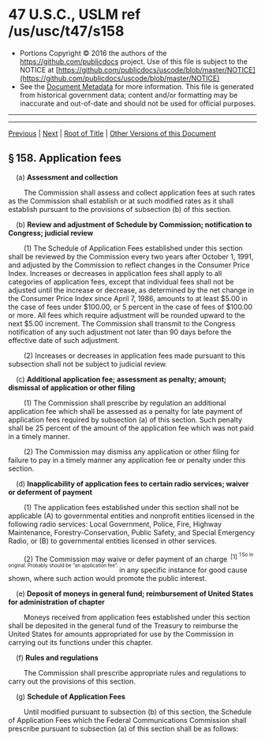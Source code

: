 ---
---

# 47 U.S.C., USLM ref /us/usc/t47/s158

* Portions Copyright © 2016 the authors of the https://github.com/publicdocs project.
  Use of this file is subject to the NOTICE at [https://github.com/publicdocs/uscode/blob/master/NOTICE](https://github.com/publicdocs/uscode/blob/master/NOTICE)
* See the [Document Metadata](././../../../../..//README.md) for more information.
  This file is generated from historical government data; content and/or formatting may be inaccurate and out-of-date and should not be used for official purposes.

----------
----------

[Previous](./../../../../..//us/usc/t47/ch5/schI/m__us_usc_t47_s157.md) | [Next](./../../../../..//us/usc/t47/ch5/schI/m__us_usc_t47_s159.md) | [Root of Title](./../../../../../) | [Other Versions of this Document](https://publicdocs.github.io/go/links?ns=uslm&ref=%2Fus%2Fusc%2Ft47%2Fs158)

## § 158. Application fees

    (a) __Assessment and collection__ 

        The Commission shall assess and collect application fees at such rates as the Commission shall establish or at such modified rates as it shall establish pursuant to the provisions of subsection (b) of this section.

    (b) __Review and adjustment of Schedule by Commission; notification to Congress; judicial review__ 

        (1) The Schedule of Application Fees established under this section shall be reviewed by the Commission every two years after October 1, 1991, and adjusted by the Commission to reflect changes in the Consumer Price Index. Increases or decreases in application fees shall apply to all categories of application fees, except that individual fees shall not be adjusted until the increase or decrease, as determined by the net change in the Consumer Price Index since April 7, 1986, amounts to at least $5.00 in the case of fees under $100.00, or 5 percent in the case of fees of $100.00 or more. All fees which require adjustment will be rounded upward to the next $5.00 increment. The Commission shall transmit to the Congress notification of any such adjustment not later than 90 days before the effective date of such adjustment.

        (2) Increases or decreases in application fees made pursuant to this subsection shall not be subject to judicial review.

    (c) __Additional application fee; assessment as penalty; amount; dismissal of application or other filing__ 

        (1) The Commission shall prescribe by regulation an additional application fee which shall be assessed as a penalty for late payment of application fees required by subsection (a) of this section. Such penalty shall be 25 percent of the amount of the application fee which was not paid in a timely manner.

        (2) The Commission may dismiss any application or other filing for failure to pay in a timely manner any application fee or penalty under this section.

    (d) __Inapplicability of application fees to certain radio services; waiver or deferment of payment__ 

        (1) The application fees established under this section shall not be applicable (A) to governmental entities and nonprofit entities licensed in the following radio services: Local Government, Police, Fire, Highway Maintenance, Forestry-Conservation, Public Safety, and Special Emergency Radio, or (B) to governmental entities licensed in other services.

        (2) The Commission may waive or defer payment of an charge  <sup>\[1\]</sup>  <sup><sup> 1 So in original. Probably should be “an application fee”. </sup></sup>  in any specific instance for good cause shown, where such action would promote the public interest.

    (e) __Deposit of moneys in general fund; reimbursement of United States for administration of chapter__ 

        Moneys received from application fees established under this section shall be deposited in the general fund of the Treasury to reimburse the United States for amounts appropriated for use by the Commission in carrying out its functions under this chapter.

    (f) __Rules and regulations__ 

        The Commission shall prescribe appropriate rules and regulations to carry out the provisions of this section.

    (g) __Schedule of Application Fees__ 

        Until modified pursuant to subsection (b) of this section, the Schedule of Application Fees which the Federal Communications Commission shall prescribe pursuant to subsection (a) of this section shall be as follows:

<table>

          <tr>

            <td colspan="2"> SCHEDULE OF APPLICATION FEES  </td>

  </tr>

          <tr>

            <td> Service  </td>

            <td> Fee amount  </td>

  </tr>

          <tr>

            <td colspan="2"> private radio services  </td>

  </tr>

          <tr>

            <td>  1. Marine Coast Stations  </td>

  </tr>

          <tr>

            <td> a. New License (per station)  </td>

            <td> $70.00  </td>

  </tr>

          <tr>

            <td> b. Modification of License (per station)  </td>

            <td> 70.00  </td>

  </tr>

          <tr>

            <td> c. Renewal of License (per station)  </td>

            <td> 70.00  </td>

  </tr>

          <tr>

            <td> d. Special Temporary Authority (Initial, Modifications, Extensions)  </td>

            <td> 100.00  </td>

  </tr>

          <tr>

            <td> e. Assignments (per station)  </td>

            <td> 70.00  </td>

  </tr>

          <tr>

            <td> f. Transfers of Control (per station)  </td>

            <td> 35.00  </td>

  </tr>

          <tr>

            <td> g. Request for Waiver  </td>

  </tr>

          <tr>

            <td> (i) Routine (per request)  </td>

            <td> 105.00  </td>

  </tr>

          <tr>

            <td> (ii) Non-Routine (per rule section/per station)  </td>

            <td> 105.00  </td>

  </tr>

          <tr>

            <td>  2. Ship Stations  </td>

  </tr>

          <tr>

            <td> a. New License (per application)  </td>

            <td> 35.00  </td>

  </tr>

          <tr>

            <td> b. Modification of License (per application)  </td>

            <td> 35.00  </td>

  </tr>

          <tr>

            <td> c. Renewal of License (per application)  </td>

            <td> 35.00  </td>

  </tr>

          <tr>

            <td> d. Request for Waiver  </td>

  </tr>

          <tr>

            <td> (i) Routine (per request)  </td>

            <td> 105.00  </td>

  </tr>

          <tr>

            <td> (ii) Non-Routine (per rule section/per station)  </td>

            <td> 105.00  </td>

  </tr>

          <tr>

            <td>  3. Operational Fixed Microwave Stations  </td>

  </tr>

          <tr>

            <td> a. New License (per station)  </td>

            <td> 155.00  </td>

  </tr>

          <tr>

            <td> b. Modification of License (per station)  </td>

            <td> 155.00  </td>

  </tr>

          <tr>

            <td> c. Renewal of License (per station)  </td>

            <td> 155.00  </td>

  </tr>

          <tr>

            <td> d. Special Temporary Authority (Initial, Modifications, Extensions)  </td>

            <td> 35.00  </td>

  </tr>

          <tr>

            <td> e. Assignments (per station)  </td>

            <td> 155.00  </td>

  </tr>

          <tr>

            <td> f. Transfers of Control (per station)  </td>

            <td> 35.00  </td>

  </tr>

          <tr>

            <td> g. Request for Waiver  </td>

  </tr>

          <tr>

            <td> (i) Routine (per request)  </td>

            <td> 105.00  </td>

  </tr>

          <tr>

            <td> (ii) Non-Routine (per rule section/per station)  </td>

            <td> 105.00  </td>

  </tr>

          <tr>

            <td>  4. Aviation (Ground Stations)  </td>

  </tr>

          <tr>

            <td> a. New License (per station)  </td>

            <td> 70.00  </td>

  </tr>

          <tr>

            <td> b. Modification of License (per station)  </td>

            <td> 70.00  </td>

  </tr>

          <tr>

            <td> c. Renewal of License (per station)  </td>

            <td> 70.00  </td>

  </tr>

          <tr>

            <td> d. Special Temporary Authority (Initial, Modifications, Extensions)  </td>

            <td> 100.00  </td>

  </tr>

          <tr>

            <td> e. Assignments (per station)  </td>

            <td> 70.00  </td>

  </tr>

          <tr>

            <td> f. Transfers of Control (per station)  </td>

            <td> 35.00  </td>

  </tr>

          <tr>

            <td> g. Request for Waiver  </td>

  </tr>

          <tr>

            <td> (i) Routine (per request)  </td>

            <td> 105.00  </td>

  </tr>

          <tr>

            <td> (ii) Non-Routine (per rule section/per station)  </td>

            <td> 105.00  </td>

  </tr>

          <tr>

            <td>  5. Aircraft Stations  </td>

  </tr>

          <tr>

            <td> a. New License (per application)  </td>

            <td> 35.00  </td>

  </tr>

          <tr>

            <td> b. Modification of License (per application)  </td>

            <td> 35.00  </td>

  </tr>

          <tr>

            <td> c. Renewal of License (per application)  </td>

            <td> 35.00  </td>

  </tr>

          <tr>

            <td> d. Request for Waiver  </td>

  </tr>

          <tr>

            <td> (i) Routine (per request)  </td>

            <td> 105.00  </td>

  </tr>

          <tr>

            <td> (ii) Non-Routine (per rule section/per station)  </td>

            <td> 105.00  </td>

  </tr>

          <tr>

            <td>  6. Land Mobile Radio Stations (including Special Emergency and Public Safety Stations)  </td>

  </tr>

          <tr>

            <td> a. New License (per call sign)  </td>

            <td> 35.00  </td>

  </tr>

          <tr>

            <td> b. Modification of License (per call sign)  </td>

            <td> 35.00  </td>

  </tr>

          <tr>

            <td> c. Renewal of License (per call sign)  </td>

            <td> 35.00  </td>

  </tr>

          <tr>

            <td> d. Special Temporary Authority (Initial, Modifications, Extensions)  </td>

            <td> 35.00  </td>

  </tr>

          <tr>

            <td> e. Assignments (per station)  </td>

            <td> 35.00  </td>

  </tr>

          <tr>

            <td> f. Transfers of Control (per call sign)  </td>

            <td> 35.00  </td>

  </tr>

          <tr>

            <td> g. Request for Waiver  </td>

  </tr>

          <tr>

            <td> (i) Routine (per request)  </td>

            <td> 105.00  </td>

  </tr>

          <tr>

            <td> (ii) Non-Routine (per rule section/per station)  </td>

            <td> 105.00  </td>

  </tr>

          <tr>

            <td> h. Reinstatement (per call sign)  </td>

            <td> 35.00  </td>

  </tr>

          <tr>

            <td> i. Specialized Mobile Radio Systems-Base Stations  </td>

  </tr>

          <tr>

            <td> (i) New License (per call sign)  </td>

            <td> 35.00  </td>

  </tr>

          <tr>

            <td> (ii) Modification of License (per call sign)  </td>

            <td> 35.00  </td>

  </tr>

          <tr>

            <td> (iii) Renewal of License (per call sign)  </td>

            <td> 35.00  </td>

  </tr>

          <tr>

            <td> (iv) Waiting List (annual application fee per application)  </td>

            <td> 35.00  </td>

  </tr>

          <tr>

            <td> (v) Special Temporary Authority (Initial, Modifications, Extensions)  </td>

            <td> 35.00  </td>

  </tr>

          <tr>

            <td> (vi) Assignments (per call sign)  </td>

            <td> 35.00  </td>

  </tr>

          <tr>

            <td> (vii) Transfers of Control (per call sign)  </td>

            <td> 35.00  </td>

  </tr>

          <tr>

            <td> (viii) Request for Waiver  </td>

  </tr>

          <tr>

            <td> (1) Routine (per request)  </td>

            <td> 105.00  </td>

  </tr>

          <tr>

            <td> (2) Non-Routine (per rule section/per station)  </td>

            <td> 105.00  </td>

  </tr>

          <tr>

            <td> (ix) Reinstatements (per call sign)  </td>

            <td> 35.00  </td>

  </tr>

          <tr>

            <td> j. Private Carrier Licenses  </td>

  </tr>

          <tr>

            <td> (i) New License (per call sign)  </td>

            <td> 35.00  </td>

  </tr>

          <tr>

            <td> (ii) Modification of License (per call sign)  </td>

            <td> 35.00  </td>

  </tr>

          <tr>

            <td> (iii) Renewal of License (per call sign)  </td>

            <td> 35.00  </td>

  </tr>

          <tr>

            <td> (iv) Special Temporary Authority (Initial, Modifications, Extensions)  </td>

            <td> 35.00  </td>

  </tr>

          <tr>

            <td> (v) Assignments (per call sign)  </td>

            <td> 35.00  </td>

  </tr>

          <tr>

            <td> (vi) Transfers of Control (per call sign)  </td>

            <td> 35.00  </td>

  </tr>

          <tr>

            <td> (vii) Request for Waiver  </td>

  </tr>

          <tr>

            <td> (1) Routine (per request)  </td>

            <td> 105.00  </td>

  </tr>

          <tr>

            <td> (2) Non-Routine (per rule section/per station)  </td>

            <td> 105.00  </td>

  </tr>

          <tr>

            <td> (viii) Reinstatements (per call sign)  </td>

            <td> 35.00  </td>

  </tr>

          <tr>

            <td>  7. General Mobile Radio Service  </td>

  </tr>

          <tr>

            <td> a. New License (per call sign)  </td>

            <td> 35.00  </td>

  </tr>

          <tr>

            <td> b. Modifications of License (per call sign)  </td>

            <td> 35.00  </td>

  </tr>

          <tr>

            <td> c. Renewal of License (per call sign)  </td>

            <td> 35.00  </td>

  </tr>

          <tr>

            <td> d. Request for Waiver  </td>

  </tr>

          <tr>

            <td> (i) Routine (per request)  </td>

            <td> 105.00  </td>

  </tr>

          <tr>

            <td> (ii) Non-Routine (per rule section/per station)  </td>

            <td> 105.00  </td>

  </tr>

          <tr>

            <td> e. Special Temporary Authority (Initial, Modifications, Extensions)  </td>

            <td> 35.00  </td>

  </tr>

          <tr>

            <td> f. Transfer of control (per call sign)  </td>

            <td> 35.00  </td>

  </tr>

          <tr>

            <td>  8. Restricted Radiotelephone Operator Permit  </td>

            <td> 35.00  </td>

  </tr>

          <tr>

            <td>  9. Request for Duplicate Station License (all services)  </td>

            <td> 35.00  </td>

  </tr>

          <tr>

            <td> 10. Hearing (Comparative, New, and Modifications)  </td>

            <td> 6,760.00  </td>

  </tr>

          <tr>

            <td colspan="2"> equipment approval services/experimental radio  </td>

  </tr>

          <tr>

            <td>  1. Certification  </td>

  </tr>

          <tr>

            <td> a. Receivers (except TV and FM receivers)  </td>

            <td> 285.00  </td>

  </tr>

          <tr>

            <td> b. All Other Devices  </td>

            <td> 735.00  </td>

  </tr>

          <tr>

            <td> c. Modifications and Class II Permissive Changes  </td>

            <td> 35.00  </td>

  </tr>

          <tr>

            <td> d. Request for Confidentiality  </td>

            <td> 105.00  </td>

  </tr>

          <tr>

            <td>  2. Type Acceptance  </td>

  </tr>

          <tr>

            <td> a. All Devices  </td>

            <td> 370.00  </td>

  </tr>

          <tr>

            <td> b. Modifications and Class II Permissive Changes  </td>

            <td> 35.00  </td>

  </tr>

          <tr>

            <td> c. Request for Confidentiality  </td>

            <td> 105.00  </td>

  </tr>

          <tr>

            <td>  3. Type Approval (all devices)  </td>

  </tr>

          <tr>

            <td> a. With Testing (including Major Modifications)  </td>

            <td> 1,465.00  </td>

  </tr>

          <tr>

            <td> b. Without Testing (including Minor Modifications)  </td>

            <td> 170.00  </td>

  </tr>

          <tr>

            <td> c. Request for Confidentiality  </td>

            <td> 105.00  </td>

  </tr>

          <tr>

            <td>  4. Notifications  </td>

            <td> 115.00  </td>

  </tr>

          <tr>

            <td>  5. Advance Approval for Subscription TV System  </td>

            <td> 2,255.00  </td>

  </tr>

          <tr>

            <td> a. Request for Confidentiality  </td>

            <td> 105.00  </td>

  </tr>

          <tr>

            <td>  6. Assignment of Grantee Code for Equipment Identification  </td>

            <td> 35.00  </td>

  </tr>

          <tr>

            <td>  7. Experimental Radio Service  </td>

  </tr>

          <tr>

            <td> a. New Construction Permit and Station Authorization (per application)  </td>

            <td> 35.00  </td>

  </tr>

          <tr>

            <td> b. Modification to Existing Construction Permit and Station Authorization (per application)  </td>

            <td> 35.00  </td>

  </tr>

          <tr>

            <td> c. Renewal of Station Authorization (per application)  </td>

            <td> 35.00  </td>

  </tr>

          <tr>

            <td> d. Assignment or Transfer of Control (per application)  </td>

            <td> 35.00  </td>

  </tr>

          <tr>

            <td> e. Special Temporary Authority (per application)  </td>

            <td> 35.00  </td>

  </tr>

          <tr>

            <td> f. Additional Application Fee for Applications Containing Requests to Withhold Information From Public Inspection (per application)  </td>

            <td> 35.00  </td>

  </tr>

          <tr>

            <td colspan="2"> mass media services  </td>

  </tr>

          <tr>

            <td>  1. Commercial TV Stations  </td>

  </tr>

          <tr>

            <td> a. New or Major Change Construction Permits  </td>

            <td> 2,535.00  </td>

  </tr>

          <tr>

            <td> b. Minor Change  </td>

            <td> 565.00  </td>

  </tr>

          <tr>

            <td> c. Hearing (Major/Minor Change, Comparative New, or Comparative Renewal)  </td>

            <td> 6,760.00  </td>

  </tr>

          <tr>

            <td> d. License  </td>

            <td> 170.00  </td>

  </tr>

          <tr>

            <td> e. Assignment or Transfer  </td>

  </tr>

          <tr>

            <td> (i) Long Form (Forms 314/315)  </td>

            <td> 565.00  </td>

  </tr>

          <tr>

            <td> (ii) Short Form (Form 316)  </td>

            <td> 80.00  </td>

  </tr>

          <tr>

            <td> f. Renewal  </td>

            <td> 100.00  </td>

  </tr>

          <tr>

            <td> g. Call Sign (New or Modification)  </td>

            <td> 55.00  </td>

  </tr>

          <tr>

            <td> h. Special Temporary Authority (other than to remain silent or extend an existing STA to remain silent)  </td>

            <td> 100.00  </td>

  </tr>

          <tr>

            <td> i. Extension of Time to Construct or Replacement of CP  </td>

            <td> 200.00  </td>

  </tr>

          <tr>

            <td> j. Permit to Deliver Programs to Foreign Broadcast Stations  </td>

            <td> 55.00  </td>

  </tr>

          <tr>

            <td> k. Petition for Rulemaking for New Community of License  </td>

            <td> 1,565.00  </td>

  </tr>

          <tr>

            <td> l. Ownership Report (per report)  </td>

            <td> 35.00  </td>

  </tr>

          <tr>

            <td>  2. Commercial Radio Stations  </td>

  </tr>

          <tr>

            <td> a. New and Major Change Construction Permit  </td>

  </tr>

          <tr>

            <td> (i) AM Station  </td>

            <td> 2,255.00  </td>

  </tr>

          <tr>

            <td> (ii) FM Station  </td>

            <td> 2,030.00  </td>

  </tr>

          <tr>

            <td> b. Minor Change  </td>

  </tr>

          <tr>

            <td> (i) AM Station  </td>

            <td> 565.00  </td>

  </tr>

          <tr>

            <td> (ii) FM Station  </td>

            <td> 565.00  </td>

  </tr>

          <tr>

            <td> c. Hearing (Major/Minor Change, Comparative New, or Comparative Renewal)  </td>

            <td> 6,760.00  </td>

  </tr>

          <tr>

            <td> d. License  </td>

  </tr>

          <tr>

            <td> (i) AM  </td>

            <td> 370.00  </td>

  </tr>

          <tr>

            <td> (ii) FM  </td>

            <td> 115.00  </td>

  </tr>

          <tr>

            <td> (iii) AM Directional Antenna  </td>

            <td> 425.00  </td>

  </tr>

          <tr>

            <td> (iv) FM Directional Antenna  </td>

            <td> 355.00  </td>

  </tr>

          <tr>

            <td> (v) AM Remote Control  </td>

            <td> 35.00  </td>

  </tr>

          <tr>

            <td> e. Assignment or Transfer  </td>

  </tr>

          <tr>

            <td> (i) Long Form (Forms 314/315)  </td>

            <td> 565.00  </td>

  </tr>

          <tr>

            <td> (ii) Short Form (Form 316)  </td>

            <td> 80.00  </td>

  </tr>

          <tr>

            <td> f. Renewal  </td>

            <td> 100.00  </td>

  </tr>

          <tr>

            <td> g. Call Sign (New or Modification)  </td>

            <td> 55.00  </td>

  </tr>

          <tr>

            <td> h. Special Temporary Authority (other than to remain silent or extend an existing STA to remain silent)  </td>

            <td> 100.00  </td>

  </tr>

          <tr>

            <td> i. Extension of Time to Construct or Replacement of CP  </td>

            <td> 200.00  </td>

  </tr>

          <tr>

            <td> j. Permit to Deliver Programs to Foreign Broadcast Stations  </td>

            <td> 55.00  </td>

  </tr>

          <tr>

            <td> k. Petition for Rulemaking for New Community of License or Higher Class Channel  </td>

            <td> 1,565.00  </td>

  </tr>

          <tr>

            <td> l. Ownership Report (per report)  </td>

            <td> 35.00  </td>

  </tr>

          <tr>

            <td>  3. FM Translators  </td>

  </tr>

          <tr>

            <td> a. New or Major Change Construction Permit  </td>

            <td> 425.00  </td>

  </tr>

          <tr>

            <td> b. License  </td>

            <td> 85.00  </td>

  </tr>

          <tr>

            <td> c. Assignment or Transfer  </td>

            <td> 80.00  </td>

  </tr>

          <tr>

            <td> d. Renewal  </td>

            <td> 35.00  </td>

  </tr>

          <tr>

            <td> e. Special Temporary Authority (other than to remain silent or extend an existing STA to remain silent)  </td>

            <td> 100.00  </td>

  </tr>

          <tr>

            <td>  4. TV Translators and LPTV Stations  </td>

  </tr>

          <tr>

            <td> a. New or Major Change Construction Permit  </td>

            <td> 425.00  </td>

  </tr>

          <tr>

            <td> b. License  </td>

            <td> 85.00  </td>

  </tr>

          <tr>

            <td> c. Assignment or Transfer  </td>

            <td> 80.00  </td>

  </tr>

          <tr>

            <td> d. Renewal  </td>

            <td> 35.00  </td>

  </tr>

          <tr>

            <td> e. Special Temporary Authority (other than to remain silent or extend an existing STA to remain silent)  </td>

            <td> 100.00  </td>

  </tr>

          <tr>

            <td>  5. Auxiliary Services (Includes Remote Pickup stations, TV Auxiliary Broadcast stations, Aural Broadcast STL and Intercity Relay stations, and Low Power Auxiliary stations)  </td>

  </tr>

          <tr>

            <td> a. Major Actions  </td>

            <td> 85.00  </td>

  </tr>

          <tr>

            <td> b. Renewals  </td>

            <td> 35.00  </td>

  </tr>

          <tr>

            <td> c. Special Temporary Authority (other than to remain silent or extend an existing STA to remain silent)  </td>

            <td> 100.00  </td>

  </tr>

          <tr>

            <td>  6. FM/TV Boosters  </td>

  </tr>

          <tr>

            <td> a. New and Major Change Construction Permits  </td>

            <td> 425.00  </td>

  </tr>

          <tr>

            <td> b. License  </td>

            <td> 85.00  </td>

  </tr>

          <tr>

            <td> c. Special Temporary Authority (other than to remain silent or extend an existing STA to remain silent)  </td>

            <td> 100.00  </td>

  </tr>

          <tr>

            <td>  7. International Broadcast Station  </td>

  </tr>

          <tr>

            <td> a. New Construction Permit and Facilities Change CP  </td>

            <td> 1,705.00  </td>

  </tr>

          <tr>

            <td> b. License  </td>

            <td> 385.00  </td>

  </tr>

          <tr>

            <td> c. Assignment or Transfer (per station)  </td>

            <td> 60.00  </td>

  </tr>

          <tr>

            <td> d. Renewal  </td>

            <td> 95.00  </td>

  </tr>

          <tr>

            <td> e. Frequency Assignment and Coordination (per frequency hour)  </td>

            <td> 35.00  </td>

  </tr>

          <tr>

            <td> f. Special Temporary Authority (other than to remain silent or extend an existing STA to remain silent)  </td>

            <td> 100.00  </td>

  </tr>

          <tr>

            <td>  8. Cable Television Service  </td>

  </tr>

          <tr>

            <td> a. Cable Television Relay Service  </td>

  </tr>

          <tr>

            <td> (i) Construction Permit  </td>

            <td> 155.00  </td>

  </tr>

          <tr>

            <td> (ii) Assignment or Transfer  </td>

            <td> 155.00  </td>

  </tr>

          <tr>

            <td> (iii) Renewal  </td>

            <td> 155.00  </td>

  </tr>

          <tr>

            <td> (iv) Modification  </td>

            <td> 155.00  </td>

  </tr>

          <tr>

            <td> (v) Special Temporary Authority (other than to remain silent or extend an existing STA to remain silent)  </td>

            <td> 100.00  </td>

  </tr>

          <tr>

            <td> b. Cable Special Relief Petition  </td>

            <td> 790.00  </td>

  </tr>

          <tr>

            <td> c. 76.12 Registration Statement (per statement)  </td>

            <td> 35.00  </td>

  </tr>

          <tr>

            <td> d. Aeronautical Frequency Usage Notifications (per notice)  </td>

            <td> 35.00  </td>

  </tr>

          <tr>

            <td> e. Aeronautical Frequency Usage Waivers (per waiver)  </td>

            <td> 35.00  </td>

  </tr>

          <tr>

            <td>  9. Direct Broadcast Satellite  </td>

  </tr>

          <tr>

            <td> a. New or Major Change Construction Permit  </td>

  </tr>

          <tr>

            <td> (i) Application for Authorization to Construct a Direct Broadcast Satellite  </td>

            <td> 2,030.00  </td>

  </tr>

          <tr>

            <td> (ii) Issuance of Construction Permit &amp; Launch Authority  </td>

            <td> 19,710.00  </td>

  </tr>

          <tr>

            <td> (iii) License to Operate Satellite  </td>

            <td> 565.00  </td>

  </tr>

          <tr>

            <td> b. Hearing (Comparative New, Major/Minor Modifications, or Comparative Renewal)  </td>

            <td> 6,760.00  </td>

  </tr>

          <tr>

            <td> c. Special Temporary Authority (other than to remain silent or extend an existing STA to remain silent)  </td>

            <td> 100.00  </td>

  </tr>

          <tr>

            <td colspan="2"> common carrier services  </td>

  </tr>

          <tr>

            <td>  1. All Common Carrier Services  </td>

  </tr>

          <tr>

            <td> a. Hearing (Comparative New or Major/Minor Modifications)  </td>

            <td> 6,760.00  </td>

  </tr>

          <tr>

            <td> b. Development Authority … Same application fee as regular authority in service unless otherwise indicated  </td>

  </tr>

          <tr>

            <td> c. Formal Complaints and Pole Attachment Complaints Filing Fee  </td>

            <td> 120.00  </td>

  </tr>

          <tr>

            <td> d. Proceeding under section 1008(b) of this title  </td>

            <td> 5,000  </td>

  </tr>

          <tr>

            <td>  2. Domestic Public Land Mobile Stations (includes Base, Dispatch, Control &amp; Repeater Stations)  </td>

  </tr>

          <tr>

            <td> a. New or Additional Facility (per transmitter)  </td>

            <td> 230.00  </td>

  </tr>

          <tr>

            <td> b. Major Modifications (per transmitter)  </td>

            <td> 230.00  </td>

  </tr>

          <tr>

            <td> c. Fill In Transmitters (per transmitter)  </td>

            <td> 230.00  </td>

  </tr>

          <tr>

            <td> d. Major Amendment to a Pending Application (per transmitter)  </td>

            <td> 230.00  </td>

  </tr>

          <tr>

            <td> e. Assignment or Transfer  </td>

  </tr>

          <tr>

            <td> (i) First Call Sign on Application  </td>

            <td> 230.00  </td>

  </tr>

          <tr>

            <td> (ii) Each Additional Call Sign  </td>

            <td> 35.00  </td>

  </tr>

          <tr>

            <td> f. Partial Assignment (per call sign)  </td>

            <td> 230.00  </td>

  </tr>

          <tr>

            <td> g. Renewal (per call sign)  </td>

            <td> 35.00  </td>

  </tr>

          <tr>

            <td> h. Minor Modification (per transmitter)  </td>

            <td> 35.00  </td>

  </tr>

          <tr>

            <td> i. Special Temporary Authority (per frequency/per location)  </td>

            <td> 200.00  </td>

  </tr>

          <tr>

            <td> j. Extension of Time to Construct (per application)  </td>

            <td> 35.00  </td>

  </tr>

          <tr>

            <td> k. Notice of Completion of Construction (per application)  </td>

            <td> 35.00  </td>

  </tr>

          <tr>

            <td> l. Auxiliary Test Station (per transmitter)  </td>

            <td> 200.00  </td>

  </tr>

          <tr>

            <td> m. Subsidiary Communications Service (per request)  </td>

            <td> 100.00  </td>

  </tr>

          <tr>

            <td> n. Reinstatement (per application)  </td>

            <td> 35.00  </td>

  </tr>

          <tr>

            <td> o. Combining Call Signs (per call sign)  </td>

            <td> 200.00  </td>

  </tr>

          <tr>

            <td> p. Standby Transmitter (per transmitter/per location)  </td>

            <td> 200.00  </td>

  </tr>

          <tr>

            <td> q. 900 MHz Nationwide Paging  </td>

  </tr>

          <tr>

            <td> (i) Renewal  </td>

  </tr>

          <tr>

            <td> (1) Network Organizer  </td>

            <td> 35.00  </td>

  </tr>

          <tr>

            <td> (2) Network Operator (per operator/per city)  </td>

            <td> 35.00  </td>

  </tr>

          <tr>

            <td> r. Air-Ground Individual License (per station)  </td>

  </tr>

          <tr>

            <td> (i) Initial License  </td>

            <td> 35.00  </td>

  </tr>

          <tr>

            <td> (ii) Renewal of License  </td>

            <td> 35.00  </td>

  </tr>

          <tr>

            <td> (iii) Modification of License  </td>

            <td> 35.00  </td>

  </tr>

          <tr>

            <td>  3. Cellular Systems (per system)  </td>

  </tr>

          <tr>

            <td> a. New or Additional Facilities  </td>

            <td> 230.00  </td>

  </tr>

          <tr>

            <td> b. Major Modification  </td>

            <td> 230.00  </td>

  </tr>

          <tr>

            <td> c. Minor Modification  </td>

            <td> 60.00  </td>

  </tr>

          <tr>

            <td> d. Assignment or Transfer (including partial)  </td>

            <td> 230.00  </td>

  </tr>

          <tr>

            <td> e. License to Cover Construction  </td>

  </tr>

          <tr>

            <td> (i) Initial License for Wireline Carrier  </td>

            <td> 595.00  </td>

  </tr>

          <tr>

            <td> (ii) Subsequent License for Wireline Carrier  </td>

            <td> 60.00  </td>

  </tr>

          <tr>

            <td> (iii) License for Nonwireline Carrier  </td>

            <td> 60.00  </td>

  </tr>

          <tr>

            <td> (iv) Fill In License (all carriers)  </td>

            <td> 60.00  </td>

  </tr>

          <tr>

            <td> f. Renewal  </td>

            <td> 35.00  </td>

  </tr>

          <tr>

            <td> g. Extension of Time to Complete Construction  </td>

            <td> 35.00  </td>

  </tr>

          <tr>

            <td> h. Special Temporary Authority (per system)  </td>

            <td> 200.00  </td>

  </tr>

          <tr>

            <td> i. Combining Cellular Geographic Service Areas (per system)  </td>

            <td> 50.00  </td>

  </tr>

          <tr>

            <td>  4. Rural Radio (includes Central Office, Interoffice, or Relay Facilities)  </td>

  </tr>

          <tr>

            <td> a. New or Additional Facility (per transmitter)  </td>

            <td> 105.00  </td>

  </tr>

          <tr>

            <td> b. Major Modification (per transmitter)  </td>

            <td> 105.00  </td>

  </tr>

          <tr>

            <td> c. Major Amendment to Pending Application (per transmitter)  </td>

            <td> 105.00  </td>

  </tr>

          <tr>

            <td> d. Minor Modification (per transmitter)  </td>

            <td> 35.00  </td>

  </tr>

          <tr>

            <td> e. Assignments or Transfers  </td>

  </tr>

          <tr>

            <td> (i) First Call Sign on Application  </td>

            <td> 105.00  </td>

  </tr>

          <tr>

            <td> (ii) Each Additional Call Sign  </td>

            <td> 35.00  </td>

  </tr>

          <tr>

            <td> (iii) Partial Assignment (per call sign)  </td>

            <td> 105.00  </td>

  </tr>

          <tr>

            <td> f. Renewal (per call sign)  </td>

            <td> 35.00  </td>

  </tr>

          <tr>

            <td> g. Extension of Time to Complete Construction (per application)  </td>

            <td> 35.00  </td>

  </tr>

          <tr>

            <td> h. Notice of Completion of Construction (per application)  </td>

            <td> 35.00  </td>

  </tr>

          <tr>

            <td> i. Special Temporary Authority (per frequency/per location)  </td>

            <td> 200.00  </td>

  </tr>

          <tr>

            <td> j. Reinstatement (per application)  </td>

            <td> 35.00  </td>

  </tr>

          <tr>

            <td> k. Combining Call Signs (per call sign)  </td>

            <td> 200.00  </td>

  </tr>

          <tr>

            <td> l. Auxiliary Test Station (per transmitter)  </td>

            <td> 200.00  </td>

  </tr>

          <tr>

            <td> m. Standby Transmitter (per transmitter/per location)  </td>

            <td> 200.00  </td>

  </tr>

          <tr>

            <td>  5. Offshore Radio Service (Mobile, Subscriber, and Central Stations; fees would also apply to any expansion of this service into coastal waters other than the Gulf of Mexico)  </td>

  </tr>

          <tr>

            <td> a. New or Additional Facility (per transmitter)  </td>

            <td> 105.00  </td>

  </tr>

          <tr>

            <td> b. Major Modifications (per transmitter)  </td>

            <td> 105.00  </td>

  </tr>

          <tr>

            <td> c. Fill In Transmitters (per transmitter)  </td>

            <td> 105.00  </td>

  </tr>

          <tr>

            <td> d. Major Amendment to Pending Application (per transmitter)  </td>

            <td> 105.00  </td>

  </tr>

          <tr>

            <td> e. Minor Modification (per transmitter)  </td>

            <td> 35.00  </td>

  </tr>

          <tr>

            <td> f. Assignment or Transfer  </td>

  </tr>

          <tr>

            <td> (i) Each Additional Call Sign  </td>

            <td> 35.00  </td>

  </tr>

          <tr>

            <td> (ii) Partial Assignment (per call sign)  </td>

            <td> 105.00  </td>

  </tr>

          <tr>

            <td> g. Renewal (per call sign)  </td>

            <td> 35.00  </td>

  </tr>

          <tr>

            <td> h. Extension of Time to Complete Construction (per application)  </td>

            <td> 35.00  </td>

  </tr>

          <tr>

            <td> i. Reinstatement (per application)  </td>

            <td> 35.00  </td>

  </tr>

          <tr>

            <td> j. Notice of Completion of Construction (per application)  </td>

            <td> 35.00  </td>

  </tr>

          <tr>

            <td> k. Special Temporary Authority (per frequency/per location)  </td>

            <td> 200.00  </td>

  </tr>

          <tr>

            <td> l. Combining Call Signs (per call sign)  </td>

            <td> 200.00  </td>

  </tr>

          <tr>

            <td> m. Auxiliary Test Station (per transmitter)  </td>

            <td> 200.00  </td>

  </tr>

          <tr>

            <td> n. Standby Transmitter (per transmitter/per location)  </td>

            <td> 200.00  </td>

  </tr>

          <tr>

            <td>  6. Point-to-Point Microwave and Local Television Radio Service  </td>

  </tr>

          <tr>

            <td> a. Conditional License (per station)  </td>

            <td> 155.00  </td>

  </tr>

          <tr>

            <td> b. Major Modification of Conditional License or License Authorization (per station)  </td>

            <td> 155.00  </td>

  </tr>

          <tr>

            <td> c. Certification of Completion of Construction (per station)  </td>

            <td> 155.00  </td>

  </tr>

          <tr>

            <td> d. Renewal (per licensed station)  </td>

            <td> 155.00  </td>

  </tr>

          <tr>

            <td> e. Assignment or Transfer  </td>

  </tr>

          <tr>

            <td> (i) First Station on Application  </td>

            <td> 55.00  </td>

  </tr>

          <tr>

            <td> (ii) Each Additional Station  </td>

            <td> 35.00  </td>

  </tr>

          <tr>

            <td> f. Extension of Construction Authorization (per station)  </td>

            <td> 55.00  </td>

  </tr>

          <tr>

            <td> g. Special Temporary Authority or Request for Waiver of Prior Construction Authorization (per request)  </td>

            <td> 70.00  </td>

  </tr>

          <tr>

            <td>  7. Multipoint Distribution Service (including multichannel MDS)  </td>

  </tr>

          <tr>

            <td> a. Conditional License (per station)  </td>

            <td> 155.00  </td>

  </tr>

          <tr>

            <td> b. Major Modification of Conditional License or License Authorization (per station)  </td>

            <td> 155.00  </td>

  </tr>

          <tr>

            <td> c. Certification of Completion of Construction (per channel)  </td>

            <td> 455.00  </td>

  </tr>

          <tr>

            <td> d. Renewal (per licensed station)  </td>

            <td> 155.00  </td>

  </tr>

          <tr>

            <td> e. Assignment or Transfer  </td>

  </tr>

          <tr>

            <td> (i) First Station on Application  </td>

            <td> 55.00  </td>

  </tr>

          <tr>

            <td> (ii) Each Additional Station  </td>

            <td> 35.00  </td>

  </tr>

          <tr>

            <td> f. Extension of Construction Authorization (per station)  </td>

            <td> 110.00  </td>

  </tr>

          <tr>

            <td> g. Special Temporary Authority or Request for Waiver of Prior Construction Authorization (per request)  </td>

            <td> 70.00  </td>

  </tr>

          <tr>

            <td>  8. Digital Electronic Message Service  </td>

  </tr>

          <tr>

            <td> a. Conditional License (per nodal station)  </td>

            <td> 155.00  </td>

  </tr>

          <tr>

            <td> b. Modification of Conditional License or License Authorization (per nodal station)  </td>

            <td> 155.00  </td>

  </tr>

          <tr>

            <td> c. Certification of Completion of Construction (per nodal station)  </td>

            <td> 155.00  </td>

  </tr>

          <tr>

            <td> d. Renewal (per licensed nodal station)  </td>

            <td> 155.00  </td>

  </tr>

          <tr>

            <td> e. Assignment or Transfer  </td>

  </tr>

          <tr>

            <td> (i) First Station on Application  </td>

            <td> 55.00  </td>

  </tr>

          <tr>

            <td> (ii) Each Additional Station  </td>

            <td> 35.00  </td>

  </tr>

          <tr>

            <td> f. Extension of Construction Authorization (per station)  </td>

            <td> 55.00  </td>

  </tr>

          <tr>

            <td> g. Special Temporary Authority or Request for Waiver of Prior Construction Authorization (per request)  </td>

            <td> 70.00  </td>

  </tr>

          <tr>

            <td>  9. International Fixed Public Radio (Public and Control Stations)  </td>

  </tr>

          <tr>

            <td> a. Initial Construction Permit (per station)  </td>

            <td> 510.00  </td>

  </tr>

          <tr>

            <td> b. Assignment or Transfer (per application)  </td>

            <td> 510.00  </td>

  </tr>

          <tr>

            <td> c. Renewal (per license)  </td>

            <td> 370.00  </td>

  </tr>

          <tr>

            <td> d. Modification (per station)  </td>

            <td> 370.00  </td>

  </tr>

          <tr>

            <td> e. Extension of Construction Authorization (per station)  </td>

            <td> 185.00  </td>

  </tr>

          <tr>

            <td> f. Special Temporary Authority or Request for Waiver (per request)  </td>

            <td> 185.00  </td>

  </tr>

          <tr>

            <td> 10. Fixed Satellite Transmit/Receive Earth Stations  </td>

  </tr>

          <tr>

            <td> a. Initial Application (per station)  </td>

            <td> 1,525.00  </td>

  </tr>

          <tr>

            <td> b. Modification of License (per station)  </td>

            <td> 105.00  </td>

  </tr>

          <tr>

            <td> c. Assignment or Transfer  </td>

  </tr>

          <tr>

            <td> (i) First Station on Application  </td>

            <td> 300.00  </td>

  </tr>

          <tr>

            <td> (ii) Each Additional Station  </td>

            <td> 100.00  </td>

  </tr>

          <tr>

            <td> d. Developmental Station (per station)  </td>

            <td> 1,000.00  </td>

  </tr>

          <tr>

            <td> e. Renewal of License (per station)  </td>

            <td> 105.00  </td>

  </tr>

          <tr>

            <td> f. Special Temporary Authority or Waivers of Prior Construction Authorization (per request)  </td>

            <td> 105.00  </td>

  </tr>

          <tr>

            <td> g. Amendment of Application (per station)  </td>

            <td> 105.00  </td>

  </tr>

          <tr>

            <td> h. Extension of Construction Permit (per station)  </td>

            <td> 105.00  </td>

  </tr>

          <tr>

            <td> 11. Small Transmit/Receive Earth Stations (2 meters or less and operating in the 4/6 GHz frequency band)  </td>

  </tr>

          <tr>

            <td> a. Lead Application  </td>

            <td> 3,380.00  </td>

  </tr>

          <tr>

            <td> b. Routine Application (per station)  </td>

            <td> 35.00  </td>

  </tr>

          <tr>

            <td> c. Modification of License (per station)  </td>

            <td> 105.00  </td>

  </tr>

          <tr>

            <td> d. Assignment or Transfer  </td>

  </tr>

          <tr>

            <td> (i) First Station on Application  </td>

            <td> 300.00  </td>

  </tr>

          <tr>

            <td> (ii) Each Additional Station  </td>

            <td> 35.00  </td>

  </tr>

          <tr>

            <td> e. Developmental Station (per station)  </td>

            <td> 1,000.00  </td>

  </tr>

          <tr>

            <td> f. Renewal of License (per station)  </td>

            <td> 105.00  </td>

  </tr>

          <tr>

            <td> g. Special Temporary Authority or Waivers of Prior Construction Authorization (per request)  </td>

            <td> 105.00  </td>

  </tr>

          <tr>

            <td> h. Amendment of Application (per station)  </td>

            <td> 105.00  </td>

  </tr>

          <tr>

            <td> i. Extension of Construction Permit (per station)  </td>

            <td> 105.00  </td>

  </tr>

          <tr>

            <td> 12. Receive Only Earth Stations  </td>

  </tr>

          <tr>

            <td> a. Initial Application for Registration  </td>

            <td> 230.00  </td>

  </tr>

          <tr>

            <td> b. Modification of License or Registration (per station)  </td>

            <td> 105.00  </td>

  </tr>

          <tr>

            <td> c. Assignment or Transfer  </td>

  </tr>

          <tr>

            <td> (i) First Station on Application  </td>

            <td> 300.00  </td>

  </tr>

          <tr>

            <td> (ii) Each Additional Station  </td>

            <td> 100.00  </td>

  </tr>

          <tr>

            <td> d. Renewal of License (per station)  </td>

            <td> 105.00  </td>

  </tr>

          <tr>

            <td> e. Amendment of Application (per station)  </td>

            <td> 105.00  </td>

  </tr>

          <tr>

            <td> f. Extension of Construction Permit (per station)  </td>

            <td> 105.00  </td>

  </tr>

          <tr>

            <td> g. Waivers (per request)  </td>

            <td> 105.00  </td>

  </tr>

          <tr>

            <td> 13. Very Small Aperture Terminal (VSAT) Systems  </td>

  </tr>

          <tr>

            <td> a. Initial Application (per system)  </td>

            <td> 5,630.00  </td>

  </tr>

          <tr>

            <td> b. Modification of License (per system)  </td>

            <td> 105.00  </td>

  </tr>

          <tr>

            <td> c. Assignment or Transfer of System  </td>

            <td> 1,505.00  </td>

  </tr>

          <tr>

            <td> d. Developmental Station  </td>

            <td> 1,000.00  </td>

  </tr>

          <tr>

            <td> e. Renewal of License (per system)  </td>

            <td> 105.00  </td>

  </tr>

          <tr>

            <td> f. Special Temporary Authority or Waivers of Prior Construction Authorization (per request)  </td>

            <td> 105.00  </td>

  </tr>

          <tr>

            <td> g. Amendment of Application (per system)  </td>

            <td> 105.00  </td>

  </tr>

          <tr>

            <td> h. Extension of Construction Permit (per system)  </td>

            <td> 105.00  </td>

  </tr>

          <tr>

            <td> 14. Mobile Satellite Earth Stations  </td>

  </tr>

          <tr>

            <td> a. Initial Application of Blanket Authorization  </td>

            <td> 5,630.00  </td>

  </tr>

          <tr>

            <td> b. Initial Application for Individual Earth Station  </td>

            <td> 1,350.00  </td>

  </tr>

          <tr>

            <td> c. Modification of License (per system)  </td>

            <td> 105.00  </td>

  </tr>

          <tr>

            <td> d. Assignment or Transfer (per system)  </td>

            <td> 1,505.00  </td>

  </tr>

          <tr>

            <td> e. Developmental Station  </td>

            <td> 1,000.00  </td>

  </tr>

          <tr>

            <td> f. Renewal of License (per system)  </td>

            <td> 105.00  </td>

  </tr>

          <tr>

            <td> g. Special Temporary Authority or Waivers of Prior Construction Authorization (per request)  </td>

            <td> 105.00  </td>

  </tr>

          <tr>

            <td> h. Amendment of Application (per system)  </td>

            <td> 105.00  </td>

  </tr>

          <tr>

            <td> i. Extension of Construction Permit (per system)  </td>

            <td> 105.00  </td>

  </tr>

          <tr>

            <td> 15. Radio determination Satellite Earth Stations  </td>

  </tr>

          <tr>

            <td> a. Initial Application of Blanket Authorization  </td>

            <td> 5,630.00  </td>

  </tr>

          <tr>

            <td> b. Initial Application for Individual Earth Station  </td>

            <td> 1,350.00  </td>

  </tr>

          <tr>

            <td> c. Modification of License (per system)  </td>

            <td> 105.00  </td>

  </tr>

          <tr>

            <td> d. Assignment or Transfer (per system)  </td>

            <td> 1,505.00  </td>

  </tr>

          <tr>

            <td> e. Developmental Station  </td>

            <td> 1,000.00  </td>

  </tr>

          <tr>

            <td> f. Renewal of License (per system)  </td>

            <td> 105.00  </td>

  </tr>

          <tr>

            <td> g. Special Temporary Authority or Waivers of Prior Construction Authorization (per request)  </td>

            <td> 105.00  </td>

  </tr>

          <tr>

            <td> h. Amendment of Application (per system)  </td>

            <td> 105.00  </td>

  </tr>

          <tr>

            <td> i. Extension of Construction Permit (per system)  </td>

            <td> 105.00  </td>

  </tr>

          <tr>

            <td> 16. Space Stations  </td>

  </tr>

          <tr>

            <td> a. Application for Authority to Construct  </td>

            <td> 2,030.00  </td>

  </tr>

          <tr>

            <td> b. Application for Authority to Launch &amp; Operate  </td>

  </tr>

          <tr>

            <td> (i) Initial Application  </td>

            <td> 70,000.00  </td>

  </tr>

          <tr>

            <td> (ii) Replacement Satellite  </td>

            <td> 70,000.00  </td>

  </tr>

          <tr>

            <td> c. Assignment or Transfer (per satellite)  </td>

            <td> 5,000.00  </td>

  </tr>

          <tr>

            <td> d. Modification  </td>

            <td> 5,000.00  </td>

  </tr>

          <tr>

            <td> e. Special Temporary Authority or Waiver of Prior Construction Authorization (per request)  </td>

            <td> 500.00  </td>

  </tr>

          <tr>

            <td> f. Amendment of Application  </td>

            <td> 1,000.00  </td>

  </tr>

          <tr>

            <td> g. Extension of Construction Permit/Launch Authorization (per request)  </td>

            <td> 500.00  </td>

  </tr>

          <tr>

            <td> 17. Section 214 Applications  </td>

  </tr>

          <tr>

            <td> a. Overseas Cable Construction  </td>

            <td> 9,125.00  </td>

  </tr>

          <tr>

            <td> b. Cable Landing License  </td>

  </tr>

          <tr>

            <td> (i) Common Carrier  </td>

            <td> 1,025.00  </td>

  </tr>

          <tr>

            <td> (ii) Non-Common Carrier  </td>

            <td> 10,150.00  </td>

  </tr>

          <tr>

            <td> c. Domestic Cable Construction  </td>

            <td> 610.00  </td>

  </tr>

          <tr>

            <td> d. All Other 214 Applications  </td>

            <td> 610.00  </td>

  </tr>

          <tr>

            <td> e. Special Temporary Authority (all services)  </td>

            <td> 610.00  </td>

  </tr>

          <tr>

            <td> f. Assignments or Transfers (all services)  </td>

            <td> 610.00  </td>

  </tr>

          <tr>

            <td> 18. Recognized Private Operating Status (per application)  </td>

            <td> 610.00  </td>

  </tr>

          <tr>

            <td> 19. Telephone Equipment Registration  </td>

            <td> 155.00  </td>

  </tr>

          <tr>

            <td> 20. Tariff Filings  </td>

  </tr>

          <tr>

            <td> a. Filing Fee  </td>

            <td> 490.00  </td>

  </tr>

          <tr>

            <td> b. Special Permission Filing (per filing)  </td>

            <td> 490.00  </td>

  </tr>

          <tr>

            <td> 21. Accounting and Audits  </td>

  </tr>

          <tr>

            <td> a. Field Audit  </td>

            <td> 62,290.00  </td>

  </tr>

          <tr>

            <td> b. Review of Attest Audit  </td>

            <td> 34,000.00  </td>

  </tr>

          <tr>

            <td> c. Review of Depreciation Update Study (Single State)  </td>

            <td> 20,685.00  </td>

  </tr>

          <tr>

            <td> (i) Each Additional State  </td>

            <td> 680.00  </td>

  </tr>

          <tr>

            <td> d. Interpretation of Accounting Rules (per request)  </td>

            <td> 2,885.00  </td>

  </tr>

          <tr>

            <td> e. Petition for Waiver (per petition)  </td>

            <td> 4,660.00  </td>

  </tr>

          <tr>

            <td> 22. Low-Earth Orbit Satellite Systems  </td>

  </tr>

          <tr>

            <td> a. Application for Authority to Construct (per system of technology identical satellites)  </td>

            <td> 6,000.00  </td>

  </tr>

          <tr>

            <td> b. Application for Authority to Launch and Operate (per system of technologically identical satellites)  </td>

            <td> 210,000.00  </td>

  </tr>

          <tr>

            <td> c. Assignment or Transfer (per request)  </td>

            <td> 6,000.00  </td>

  </tr>

          <tr>

            <td> d. Modification (per request)  </td>

            <td> 15,000.00  </td>

  </tr>

          <tr>

            <td> e. Special Temporary Authority or Waiver of Prior Construction Authorization (per request)  </td>

            <td> 1,500.00  </td>

  </tr>

          <tr>

            <td> f. Amendment of Application (per request)  </td>

            <td> 3,000.00  </td>

  </tr>

          <tr>

            <td> g. Extension of Construction Permit/Launch Authorization (per request)  </td>

            <td> 1,500.00  </td>

  </tr>

          <tr>

            <td colspan="2"> miscellaneous application fees  </td>

  </tr>

          <tr>

            <td>  1. International Telecommunications Settlements Administrative Fee for Collections (per line item)  </td>

            <td> 2.00  </td>

  </tr>

          <tr>

            <td>  2. Radio Operator Examinations  </td>

  </tr>

          <tr>

            <td> a. Commercial Radio Operator Examination  </td>

            <td> 35.00  </td>

  </tr>

          <tr>

            <td> b. Renewal of Commercial Radio Operator License, Permit, or Certificate  </td>

            <td> 35.00  </td>

  </tr>

          <tr>

            <td> c. Duplicate or Replacement Commercial Radio Operator License, Permit, or Certificate  </td>

            <td> 35.00  </td>

  </tr>

          <tr>

            <td>  3. Ship Inspections  </td>

  </tr>

          <tr>

            <td> a. Inspection of Oceangoing Vessels Under Title III, Part II of the Communications Act (per inspection)  </td>

            <td> 620.00  </td>

  </tr>

          <tr>

            <td> b. Inspection of Passenger Vessels Under Title III, Part III of the Communications Act (per inspection)  </td>

            <td> 320.00  </td>

  </tr>

          <tr>

            <td> c. Inspection of Vessels Under the Great Lakes Agreement (per inspection)  </td>

            <td> 75.00  </td>

  </tr>

          <tr>

            <td> d. Inspection of Foreign Vessels Under the Safety of Life at Sea (SOLAS) Convention (per inspection)  </td>

            <td> 540.00  </td>

  </tr>

          <tr>

            <td> e. Temporary Waiver for Compulsorily Equipped Vessel  </td>

            <td> 60.00  </td>

  </tr>

        </table>

([June 19, 1934, ch. 652][/us/act/1934-06-19/ch652], title I, § 8, as added [Pub. L. 99–272, title V, § 5002(e)][/us/pl/99/272/s5002/e], Apr. 7, 1986, [100 Stat. 118][/us/stat/100/118]; amended [Pub. L. 100–594, § 5][/us/pl/100/594/s5], Nov. 3, 1988, [102 Stat. 3021][/us/stat/102/3021]; [Pub. L. 101–239, title III, § 3001(a)][/us/pl/101/239/s3001/a], (b), Dec. 19, 1989, [103 Stat. 2124][/us/stat/103/2124], 2131; [Pub. L. 102–538, title II, § 209][/us/pl/102/538/s209], Oct. 27, 1992, [106 Stat. 3544][/us/stat/106/3544]; [Pub. L. 103–66, title VI, § 6003(a)(2)][/us/pl/103/66/s6003/a/2], Aug. 10, 1993, [107 Stat. 401][/us/stat/107/401]; [Pub. L. 103–414, title III][/us/pl/103/414], §§ 302, 303(a)(3), (4), Oct. 25, 1994, [108 Stat. 4294][/us/stat/108/4294].)

 __References in Text__ 

    This chapter, referred to in subsec. (e), was in the original “this Act”, meaning [act June 19, 1934, ch. 652][/us/act/1934-06-19/ch652], [48 Stat. 1064][/us/stat/48/1064], known as the Communications Act of 1934, which is classified principally to this chapter. For complete classification of this Act to the Code, see [section 609 of this title][/us/usc/t47/s609] and Tables.

    Parts II and III of title III of the Communications Act, referred to in subsec. (g), mean parts II and III of title III of the Communications Act of 1934 which are classified to parts II (§ 351 et seq.) and III (§ 381 et seq.), respectively, of subchapter III of this chapter.

 __Amendments__ 

    1994—Subsec. (d)(2). [Pub. L. 103–414, § 303(a)(3)][/us/pl/103/414/s303/a/3], substituted “payment of an” for “payment of a”.

    Subsec. (g). [Pub. L. 103–414, § 303(a)(4)][/us/pl/103/414/s303/a/4], substituted “Additional Application Fee” for “Additional Charge” in item 7.f. under heading “equipment approval services/experimental radio” in Schedule of Application Fees.

    [Pub. L. 103–414, § 302][/us/pl/103/414/s302], added item 1.d. under heading “common carrier services” in Schedule of Application Fees.

    1993—[Pub. L. 103–66, § 6003(a)(2)(A)][/us/pl/103/66/s6003/a/2/A], substituted “Application fees” for “Charges” as section catchline.

    Subsecs. (a) to (e). [Pub. L. 103–66, § 6003(a)(2)(B)][/us/pl/103/66/s6003/a/2/B]–(D), substituted “application fees” for “charges” and “Schedule of Application Fees” for “Schedule of Charges” wherever appearing, and substituted “application fee” for “charge” in subsec. (c).

    Subsec. (g). [Pub. L. 103–66, § 6003(a)(2)(D)][/us/pl/103/66/s6003/a/2/D], in text substituted “Schedule of Application Fees” for “Schedule of Charges”.

    [Pub. L. 103–66, § 6003(a)(2)(E)][/us/pl/103/66/s6003/a/2/E], which directed amendment of schedule by substituting “Schedule of Application Fees” for “Schedule of Charges”, “Application fees” for “Charges”, “application fee” for “charge”, and “Application fees” for “Charges” was executed by substituting “SCHEDULE OF APPLICATION FEES” for “SCHEDULE OF CHARGES” in heading, “miscellaneous application fees” for “miscellaneous charges” in last subheading, and “application fee” for “charge” in two places in text of schedule, to reflect probable intent of Congress.

    1992—Subsec. (g). [Pub. L. 102–538][/us/pl/102/538] in Schedule of Charges added twenty-second category, relating to Low-Earth Orbit Satellite Systems, under heading “common carrier services”, and substituted “75.00” for “360.00” in item 3.c., relating to inspection of vessels under the Great Lakes Agreement, under heading “miscellaneous charges”.

    1989—Subsec. (a). [Pub. L. 101–239, § 3001(b)(1)][/us/pl/101/239/s3001/b/1], struck out at end “The Schedule of Charges established under this subsection shall be implemented not later than 360 days after April 7, 1986.”

    Subsec. (b)(1). [Pub. L. 101–239, § 3001(b)(2)][/us/pl/101/239/s3001/b/2], substituted “October 1, 1991” for “April 1, 1987”.

    Subsec. (d)(1). [Pub. L. 101–239, § 3001(b)(3)][/us/pl/101/239/s3001/b/3], substituted “(A) to governmental entities and nonprofit entities licensed in the following radio services:” for “to the following radio services:” and inserted “(B)” after “Emergency Radio, or”.

    Subsec. (g). [Pub. L. 101–239, § 3001(a)][/us/pl/101/239/s3001/a], added subsec. (g).

    1988—Subsec. (b)(1). [Pub. L. 100–594][/us/pl/100/594] substituted “two years after April 1, 1987,” for “two years after April 7, 1986,”.

 __Effective Date of 1989 Amendment__ 

[Pub. L. 101–239, title III, § 3001(c)][/us/pl/101/239/s3001/c], Dec. 19, 1989, [103 Stat. 2131][/us/stat/103/2131], provided that: 

> “The amendments made by this section \[amending this section\] shall take effect on the date of enactment of this Act \[Dec. 19, 1989\], and the Schedule of Charges required by the amendment made by subsection (a) of this section shall be implemented not later than 150 days after the date of enactment of this Act.”

 __Schedule of Charges__ 

    [Section 5002(f) of Pub. L. 99–272][/us/pl/99/272/s5002/f] established the Schedule of Charges which the Federal Communications Commission is required to prescribe pursuant to subsec. (a) of this section. See subsec. (g) of this section as added by [Pub. L. 101–239][/us/pl/101/239].

----------

[Previous](./../../../../..//us/usc/t47/ch5/schI/m__us_usc_t47_s157.md) | [Next](./../../../../..//us/usc/t47/ch5/schI/m__us_usc_t47_s159.md) | [Root of Title](./../../../../../) | [Other Versions of this Document](https://publicdocs.github.io/go/links?ns=uslm&ref=%2Fus%2Fusc%2Ft47%2Fs158)

----------
----------

[/us/act/1934-06-19/ch652]: https://publicdocs.github.io/go/links?ns=uslm&ref=%2Fus%2Fact%2F1934-06-19%2Fch652
[/us/pl/99/272/s5002/e]: https://publicdocs.github.io/go/links?ns=uslm&ref=%2Fus%2Fpl%2F99%2F272%2Fs5002%2Fe
[/us/stat/100/118]: https://publicdocs.github.io/go/links?ns=uslm&ref=%2Fus%2Fstat%2F100%2F118
[/us/pl/100/594/s5]: https://publicdocs.github.io/go/links?ns=uslm&ref=%2Fus%2Fpl%2F100%2F594%2Fs5
[/us/stat/102/3021]: https://publicdocs.github.io/go/links?ns=uslm&ref=%2Fus%2Fstat%2F102%2F3021
[/us/pl/101/239/s3001/a]: https://publicdocs.github.io/go/links?ns=uslm&ref=%2Fus%2Fpl%2F101%2F239%2Fs3001%2Fa
[/us/stat/103/2124]: https://publicdocs.github.io/go/links?ns=uslm&ref=%2Fus%2Fstat%2F103%2F2124
[/us/pl/102/538/s209]: https://publicdocs.github.io/go/links?ns=uslm&ref=%2Fus%2Fpl%2F102%2F538%2Fs209
[/us/stat/106/3544]: https://publicdocs.github.io/go/links?ns=uslm&ref=%2Fus%2Fstat%2F106%2F3544
[/us/pl/103/66/s6003/a/2]: https://publicdocs.github.io/go/links?ns=uslm&ref=%2Fus%2Fpl%2F103%2F66%2Fs6003%2Fa%2F2
[/us/stat/107/401]: https://publicdocs.github.io/go/links?ns=uslm&ref=%2Fus%2Fstat%2F107%2F401
[/us/pl/103/414]: https://publicdocs.github.io/go/links?ns=uslm&ref=%2Fus%2Fpl%2F103%2F414
[/us/stat/108/4294]: https://publicdocs.github.io/go/links?ns=uslm&ref=%2Fus%2Fstat%2F108%2F4294
[/us/act/1934-06-19/ch652]: https://publicdocs.github.io/go/links?ns=uslm&ref=%2Fus%2Fact%2F1934-06-19%2Fch652
[/us/stat/48/1064]: https://publicdocs.github.io/go/links?ns=uslm&ref=%2Fus%2Fstat%2F48%2F1064
[/us/usc/t47/s609]: https://publicdocs.github.io/go/links?ns=uslm&ref=%2Fus%2Fusc%2Ft47%2Fs609
[/us/pl/103/414/s303/a/3]: https://publicdocs.github.io/go/links?ns=uslm&ref=%2Fus%2Fpl%2F103%2F414%2Fs303%2Fa%2F3
[/us/pl/103/414/s303/a/4]: https://publicdocs.github.io/go/links?ns=uslm&ref=%2Fus%2Fpl%2F103%2F414%2Fs303%2Fa%2F4
[/us/pl/103/414/s302]: https://publicdocs.github.io/go/links?ns=uslm&ref=%2Fus%2Fpl%2F103%2F414%2Fs302
[/us/pl/103/66/s6003/a/2/A]: https://publicdocs.github.io/go/links?ns=uslm&ref=%2Fus%2Fpl%2F103%2F66%2Fs6003%2Fa%2F2%2FA
[/us/pl/103/66/s6003/a/2/B]: https://publicdocs.github.io/go/links?ns=uslm&ref=%2Fus%2Fpl%2F103%2F66%2Fs6003%2Fa%2F2%2FB
[/us/pl/103/66/s6003/a/2/D]: https://publicdocs.github.io/go/links?ns=uslm&ref=%2Fus%2Fpl%2F103%2F66%2Fs6003%2Fa%2F2%2FD
[/us/pl/103/66/s6003/a/2/E]: https://publicdocs.github.io/go/links?ns=uslm&ref=%2Fus%2Fpl%2F103%2F66%2Fs6003%2Fa%2F2%2FE
[/us/pl/102/538]: https://publicdocs.github.io/go/links?ns=uslm&ref=%2Fus%2Fpl%2F102%2F538
[/us/pl/101/239/s3001/b/1]: https://publicdocs.github.io/go/links?ns=uslm&ref=%2Fus%2Fpl%2F101%2F239%2Fs3001%2Fb%2F1
[/us/pl/101/239/s3001/b/2]: https://publicdocs.github.io/go/links?ns=uslm&ref=%2Fus%2Fpl%2F101%2F239%2Fs3001%2Fb%2F2
[/us/pl/101/239/s3001/b/3]: https://publicdocs.github.io/go/links?ns=uslm&ref=%2Fus%2Fpl%2F101%2F239%2Fs3001%2Fb%2F3
[/us/pl/101/239/s3001/a]: https://publicdocs.github.io/go/links?ns=uslm&ref=%2Fus%2Fpl%2F101%2F239%2Fs3001%2Fa
[/us/pl/100/594]: https://publicdocs.github.io/go/links?ns=uslm&ref=%2Fus%2Fpl%2F100%2F594
[/us/pl/101/239/s3001/c]: https://publicdocs.github.io/go/links?ns=uslm&ref=%2Fus%2Fpl%2F101%2F239%2Fs3001%2Fc
[/us/stat/103/2131]: https://publicdocs.github.io/go/links?ns=uslm&ref=%2Fus%2Fstat%2F103%2F2131
[/us/pl/99/272/s5002/f]: https://publicdocs.github.io/go/links?ns=uslm&ref=%2Fus%2Fpl%2F99%2F272%2Fs5002%2Ff
[/us/pl/101/239]: https://publicdocs.github.io/go/links?ns=uslm&ref=%2Fus%2Fpl%2F101%2F239


